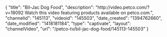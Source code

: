 {
    "title": "Bil-Jac Dog Food",
    "description": "http:\/\/video.petco.com\/?v=18092 Watch this video featuring products available on petco.com.",
    "channelid": "145113",
    "videoid": "145503",
    "date_created": "1394762660",
    "date_modified": "1418181184",
    "type": "captivate",
    "layout": "channelVideo",
    "url": "\/petco-tv\/bil-jac-dog-food\/145113-145503"
}